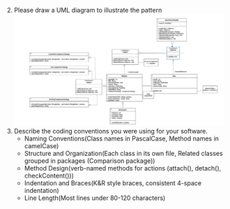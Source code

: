 2. Please draw a UML diagram to illustrate the pattern
![img.png](img.png)
3. Describe the coding conventions you were using for your software.
   - Naming Conventions(Class names in PascalCase, Method names in camelCase)
   - Structure and Organization(Each class in its own file, Related classes grouped in packages (Comparison package))
   - Method Design(verb-named methods for actions (attach(), detach(), checkContent()))
   - Indentation and Braces(K&R style braces, consistent 4-space indentation)
   - Line Length(Most lines under 80-120 characters)